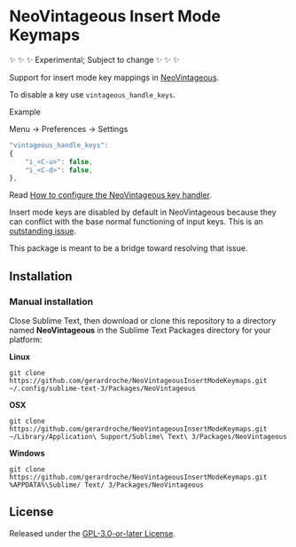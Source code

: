 # NeoVintageous Insert Mode Keymaps

:sparkles: :sparkles: :sparkles: Experimental; Subject to change :sparkles: :sparkles: :sparkles:

Support for insert mode key mappings in [NeoVintageous](https://github.com/NeoVintageous/NeoVintageous).

To disable a key use `vintageous_handle_keys`.

Example

Menu → Preferences → Settings

```js
"vintageous_handle_keys":
{
    "i_<C-u>": false,
    "i_<C-d>": false,
},
```

Read [How to configure the NeoVintageous key handler](https://blog.gerardroche.com/2022/09/22/neovintageous-key-handler/).

Insert mode keys are disabled by default in NeoVintageous because they can conflict with the base normal functioning of input keys.  This is an [outstanding issue](https://github.com/NeoVintageous/NeoVintageous/issues/837).

This package is meant to be a bridge toward resolving that issue.

## Installation

### Manual installation

Close Sublime Text, then download or clone this repository to a directory named **NeoVintageous** in the Sublime Text Packages directory for your platform:

**Linux**

`git clone https://github.com/gerardroche/NeoVintageousInsertModeKeymaps.git ~/.config/sublime-text-3/Packages/NeoVintageous`

**OSX**

`git clone https://github.com/gerardroche/NeoVintageousInsertModeKeymaps.git ~/Library/Application\ Support/Sublime\ Text\ 3/Packages/NeoVintageous`

**Windows**

`git clone https://github.com/gerardroche/NeoVintageousInsertModeKeymaps.git %APPDATA%\Sublime/ Text/ 3/Packages/NeoVintageous`

## License

Released under the [GPL-3.0-or-later License](LICENSE).
